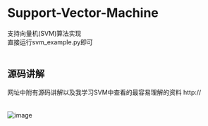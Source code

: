 # Support-Vector-Machine
支持向量机(SVM)算法实现
<br>
直接运行svm_example.py即可<br>
<br>



源码讲解
------
网址中附有源码讲解以及我学习SVM中查看的最容易理解的资料
http://<br>
<br>
<br>
![image]()
